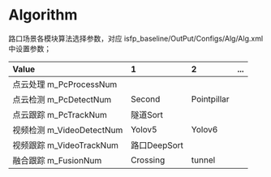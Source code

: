 # Algorithm

路口场景各模块算法选择参数，对应 isfp_baseline/OutPut/Configs/Alg/Alg.xml 中设置参数；

|         Value                |        1         |      2        |      ...      |
|          :----               |       :----      |     :----     |      :----    |
|  点云处理 m_PcProcessNum      |                   |               |               |
|  点云检测 m_PcDetectNum       |   Second          |  Pointpillar  |               |
|  点云跟踪 m_PcTrackNum        |   隧道Sort         |               |               |
|  视频检测 m_VideoDetectNum    |   Yolov5          |    Yolov6     |               |
|  视频跟踪 m_VideoTrackNum     |   路口DeepSort     |               |               |
|  融合跟踪 m_FusionNum         |   Crossing        |    tunnel     |               |   
